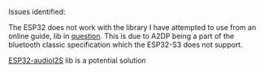 Issues identified:

The ESP32 does not work with the library I have attempted to use from an online guide, lib in [question](https://github.com/pschatzmann/ESP32-A2DP). This is due to A2DP being a part of the bluetooth classic specification which the ESP32-S3 does not support.

[ESP32-audioI2S](https://github.com/schreibfaul1/ESP32-audioI2S) lib is a potential solution
